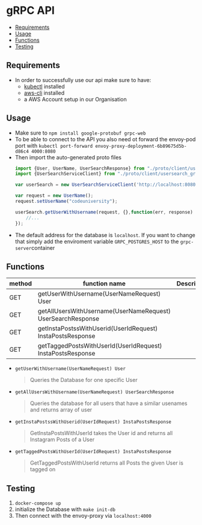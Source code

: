 # gRPC API

- [Requirements](#Requirements)
- [Usage](#usage)
- [Functions](#functions)
- [Testing](#testing)

## Requirements
- In order to successfully use our api make sure to have:
    - [kubectl](https://kubernetes.io/docs/tasks/tools/install-kubectl/) installed
    - [aws-cli](https://docs.aws.amazon.com/cli/latest/userguide/install-cliv1.html) installed
    - a AWS Account setup in our Organisation

## Usage
- Make sure to `npm install google-protobuf grpc-web`
- To be able to connect to the API you also need ot forward the envoy-pod port with  `kubectl port-forward envoy-proxy-deployment-6b89675d5b-d86c4 4000:8080`
- Then import the auto-generated proto files
    ```javascript
    import {User, UserName, UserSearchResponse} from "./proto/client/usersearch_pb.js";
    import {UserSearchServiceClient} from "./proto/client/usersearch_grpc_web_pb.js";

    var userSearch = new UserSearchServiceClient('http://localhost:8080');

    var request = new UserName();
    request.setUserName("codeuniversity");
    
    userSearch.getUserWithUsername(request, {},function(err, response) {
        //...
    });
- The default address for the database is `localhost`.
  If you want to change that simply add the enviroment variable `GRPC_POSTGRES_HOST` to the `grpc-server`container


## Functions
|method|function name                                                |Description|
|------|-------------------------------------------------------------|-----------|
|GET   |getUserWithUsername(UserNameRequest) User                    |
|GET   |getAllUsersWithUsername(UserNameRequest) UserSearchResponse  |
|GET   |getInstaPostssWithUserid(UserIdRequest) InstaPostsResponse   |
|GET   |getTaggedPostsWithUserId(UserIdRequest) InstaPostsResponse   |

- `getUserWithUsername(UserNameRequest) User`
    > Queries the Database for one specific User
- `getAllUsersWithUsername(UserNameRequest) UserSearchResponse`
    > Queries the database for all users that have a similar usenames and returns array of user
- `getInstaPostssWithUserid(UserIdRequest) InstaPostsResponse`
    > GetInstaPostsWithUserId takes the User id and returns all Instagram Posts of a User
- `getTaggedPostsWithUserId(UserIdRequest) InstaPostsResponse`
    > GetTaggedPostsWithUserId returns all Posts the given User is tagged on

## Testing
1. `docker-compose up`
1. initialize the Database with `make init-db`
1. Then connect with the envoy-proxy via `localhost:4000`
